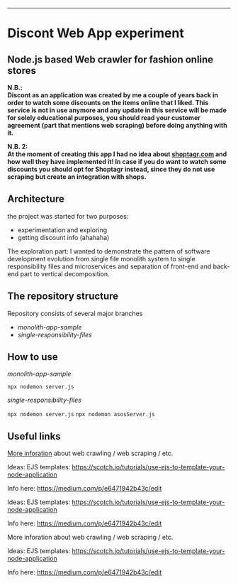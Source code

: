 ________________________________________________________

# Discont Web App experiment
## Node.js based Web crawler for fashion online stores


**N.B.:**  
**Discont as an application was created by me a couple of years back in order to watch some discounts on the items online that I liked. 
This service is not in use anymore and any update in this service will be made for solely educational purposes, you should read your customer agreement (part that mentions web scraping) before doing anything with it.**

**N.B. 2:**  
**At the moment of creating this app I had no idea about [shoptagr.com](shoptagr.com) and how well they have implemented it! In case if you do want to watch some discounts you should opt for Shoptagr instead, since they do not use scraping but create an integration with shops.**

## Architecture

the project was started for two purposes: 
- experimentation and exploring
- getting discount info (ahahaha)
  
The exploration part: 
I wanted to demonstrate the pattern of software development evolution from single file monolith system to single responsibility files and microservices and separation of front-end and back-end part to vertical decomposition.

## The repository structure 
Repository consists of several major branches
- _monolith-app-sample_
- _single-responsibility-files_



## How to use

 _monolith-app-sample_

`npx nodemon server.js`



_single-responsibility-files_


`npx nodemon server.js`
`npx nodemon asosServer.js`







## Useful links

[More inforation](https://benbernardblog.com/web-scraping-and-crawling-are-perfectly-legal-right/) about web crawling / web scraping / etc.

Ideas:
EJS templates: https://scotch.io/tutorials/use-ejs-to-template-your-node-application


Info here: 
https://medium.com/p/e6471942b43c/edit



Ideas: EJS templates: https://scotch.io/tutorials/use-ejs-to-template-your-node-application

Info here: https://medium.com/p/e6471942b43c/edit


More inforation about web crawling / web scraping / etc.

Ideas: EJS templates: https://scotch.io/tutorials/use-ejs-to-template-your-node-application

Info here: https://medium.com/p/e6471942b43c/edit
